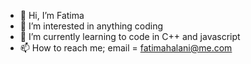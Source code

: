 - 👋 Hi, I’m Fatima
- 👀 I’m interested in anything coding
- 🌱 I’m currently learning to code in C++ and javascript
- 📫 How to reach me; email = fatimahalani@me.com
                      

<!---
fatimaAhmed36/fatimaAhmed36 is a ✨ special ✨ repository because its `README.md` (this file) appears on your GitHub profile.
You can click the Preview link to take a look at your changes.
--->
